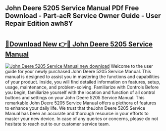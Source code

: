 ## John Deere 5205 Service Manual PDf Free Download - Part-acR Service Owner Guide - User Repair Edition awh8Y

# <h2><a href="http://bc92181.oget.top/?id=John+Deere+5205+Service+Manual">🔗Download New 👉🔴 John Deere 5205 Service Manual</a></h2>

[![John Deere 5205 Service Manual new download](https://i.imgur.com/5g1atiW.png)](http://bc92181.oget.top/?id=John+Deere+5205+Service+Manual)
Welcome to the user guide for your newly purchased John Deere 5205 Service Manual. This manual is designed to assist you in mastering the functions and capabilities of your product. Inside, you will find detailed information on features, setup, usage, maintenance, and problem-solving. Familiarize with Controls Before you begin, familiarize yourself with the location and function of all control buttons and settings on your John Deere 5205 Service Manual. This remarkable John Deere 5205 Service Manual offers a plethora of features to enhance your daily life. We trust that theJohn Deere 5205 Service Manual has been an accurate and thorough resource in your efforts to master your new device. In case of any queries or concerns, please do not hesitate to reach out to our customer service team.
